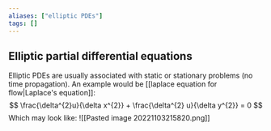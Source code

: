 ```yaml
---
aliases: ["elliptic PDEs"]
tags: []
---
```


## Elliptic partial differential equations

Elliptic PDEs are usually associated with static or stationary problems (no time propagation). 
An example would be [[laplace equation for flow|Laplace's equation]]:
$$ \frac{\delta^{2}u}{\delta x^{2}} + \frac{\delta^{2} u}{\delta y^{2}} = 0 $$
Which may look like:
![[Pasted image 20221103215820.png]]


